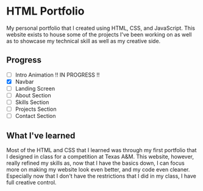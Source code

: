 # HTML Portfolio
My personal portfolio that I created using HTML, CSS, and JavaScript. This website exists to house some of the projects I've been working on as well as to showcase my technical skill as well as my creative side.

## Progress
- [ ] Intro Animation  !! IN PROGRESS !!
- [X] Navbar
- [ ] Landing Screen
- [ ] About Section
- [ ] Skills Section
- [ ] Projects Section
- [ ] Contact Section

## What I've learned
Most of the HTML and CSS that I learned was through my first portfolio that I designed in class for a competition at Texas A&M. This website, however, really refined my skills as, now that I have the basics down, I can focus more on making my website look even better, and my code even cleaner. Especially now that I don't have the restrictions that I did in my class, I have full creative control.